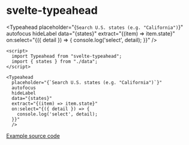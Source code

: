 # svelte-typeahead


<script>
  import Typeahead from "svelte-typeahead";
  import { states } from "./data";
</script>

<Typeahead
  placeholder="{`Search U.S. states (e.g. "California")`}"
  autofocus
  hideLabel
  data="{states}"
  extract="{(item) => item.state}"
  on:select="{({ detail }) => {
  console.log('select', detail);
  }}"
  />

```svelte
<script>
  import Typeahead from "svelte-typeahead";
  import { states } from "./data";
</script>

<Typeahead
  placeholder="{`Search U.S. states (e.g. "California")`}"
  autofocus
  hideLabel
  data="{states}"
  extract="{(item) => item.state}"
  on:select="{({ detail }) => {
    console.log('select', detail);
  }}"
  />
```

[Example source code](https://github.com/metonym/svelte-typeahead/tree/master/example)
